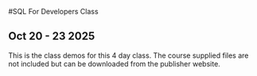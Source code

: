 #SQL For Developers Class
## Oct 20 - 23 2025

This is the class demos for this 4 day class. The course supplied files are not included but can be downloaded from the publisher website.
